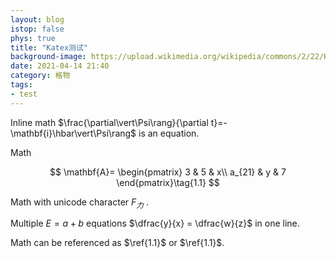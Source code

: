 ```yaml
---
layout: blog
istop: false
phys: true
title: "Katex测试"
background-image: https://upload.wikimedia.org/wikipedia/commons/2/22/Katex.png
date: 2021-04-14 21:40
category: 格物
tags:
- test
---
```


Inline math $\frac{\partial\vert\Psi\rang}{\partial t}=-\mathbf{i}\hbar\vert\Psi\rang$ is an equation.

Math

$$
\mathbf{A}=
\begin{pmatrix}
3  & 5 & x\\
a_{21} & y & 7
\end{pmatrix}\tag{1.1}
$$

Math with unicode character $F_{力}$ .

Multiple $E = a + b$ equations $\dfrac{y}{x} = \dfrac{w}{z}$ in one line.

Math can be referenced as $\ref{1.1}$ or $\ref{1.1}$.
